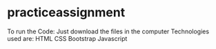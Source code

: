# practiceassignment
To run the Code:
Just download the files in the computer 
Technologies used are:
HTML
CSS
Bootstrap
Javascript
